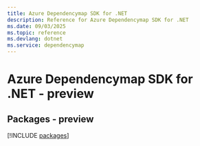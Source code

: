 ```yaml
---
title: Azure Dependencymap SDK for .NET
description: Reference for Azure Dependencymap SDK for .NET
ms.date: 09/03/2025
ms.topic: reference
ms.devlang: dotnet
ms.service: dependencymap
---
```

# Azure Dependencymap SDK for .NET - preview
## Packages - preview
[!INCLUDE [packages](dependencymap-index.md)]